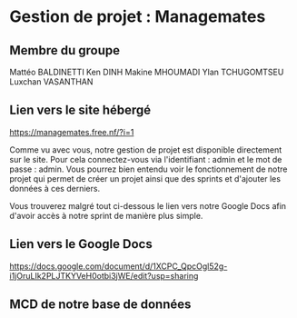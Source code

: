 # Gestion de projet : Managemates

## Membre du groupe
Mattéo BALDINETTI
Ken DINH
Makine MHOUMADI
Ylan TCHUGOMTSEU
Luxchan VASANTHAN

## Lien vers le site hébergé 
https://managemates.free.nf/?i=1

Comme vu avec vous, notre gestion de projet est disponible directement sur le site.
Pour cela connectez-vous via l'identifiant : admin et le mot de passe : admin.
Vous pourrez bien entendu voir le fonctionnement de notre projet qui permet de créer un projet ainsi que des sprints et d'ajouter les données à ces derniers.

Vous trouverez malgré tout ci-dessous le lien vers notre Google Docs afin d'avoir accès à notre sprint de manière plus simple.

## Lien vers le Google Docs

https://docs.google.com/document/d/1XCPC_QpcOgl52g-i1jOruLIk2PLJTKYVeH0otbi3jWE/edit?usp=sharing

## MCD de notre base de données
